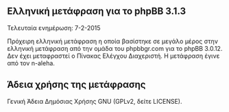 Ελληνική μετάφραση για το phpBB 3.1.3
-------------------------------------
Τελευταία ενημέρωση: 7-2-2015

Πρόχειρη ελληνική μετάφραση η οποία βασίστηκε σε μεγάλο μέρος
στην ελληνική μετάφραση από την ομάδα του phpbbgr.com για το
phpBB 3.0.12. Δεν έχει μεταφραστεί ο Πίνακας Ελέγχου Διαχεριστή.
Η μετάφραση έγινε από τον n-aleha.


Άδεια χρήσης της μετάφρασης
---------------------------
Γενική Άδεια Δημόσιας Χρήσης GNU (GPLv2, δείτε LICENSE).

